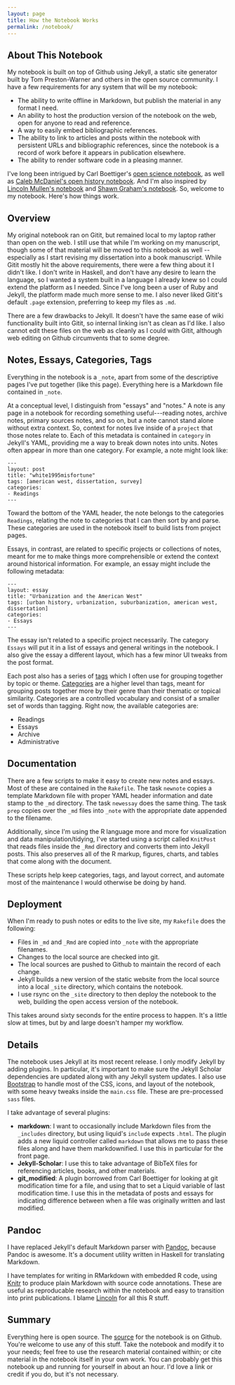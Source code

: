 ```yaml
---
layout: page
title: How the Notebook Works
permalink: /notebook/
---
```


## About This Notebook

My notebook is built on top of Github using Jekyll, a static site generator built by Tom Preston-Warner and others in the open source community. I have a few requirements for any system that will be my notebook:

- The ability to write offline in Markdown, but publish the material in any format I need.
- An ability to host the production version of the notebook on the web, open for anyone to read and reference.
- A way to easily embed bibliographic references.
- The ability to link to articles and posts within the notebook with persistent URLs and bibliographic references, since the notebook is a record of work before it appears in publication elsewhere.
- The ability to render software code in a pleasing manner.

I've long been intrigued by Carl Boettiger's [open science notebook](http://carlboettiger.info), as well as [Caleb McDaniel's open history notebook](http://wiki.wcaleb.rice.edu). And I'm also inspired by [Lincoln Mullen's notebook](http://notebook.lincolnmullen.com) and [Shawn Graham's notebook](http://electricarchaeology.ca/2015/10/06/an-elegant-open-notebook/). So, welcome to my notebook. Here's how things work.

## Overview

My original notebook ran on Gitit, but remained local to my laptop rather than open on the web. I still use that while I'm working on my manuscript, though some of that material will be moved to this notebook as well -- especially as I start revising my dissertation into a book manuscript. While Gitit mostly hit the above requirements, there were a few thing about it I didn't like. I don't write in Haskell, and don't have any desire to learn the language, so I wanted a system built in a language I already knew so I could extend the platform as I needed. Since I've long been a user of Ruby and Jekyll, the platform made much more sense to me. I also never liked Gitit's default `.page` extension, preferring to keep my files as `.md`.

There are a few drawbacks to Jekyll. It doesn't have the same ease of wiki functionality built into Gitit, so internal linking isn't as clean as I'd like. I also cannot edit these files on the web as cleanly as I could with Gitit, although web editing on Github circumvents that to some degree.

## Notes, Essays, Categories, Tags

Everything in the notebook is a `_note`, apart from some of the descriptive pages I've put together (like this page). Everything here is a Markdown file contained in `_note`.

At a conceptual level, I distinguish from "essays" and "notes." A note is any page in a notebook for recording something useful---reading notes, archive notes, primary sources notes, and so on, but a note cannot stand alone without extra context. So, context for notes live inside of a `project` that those notes relate to. Each of this metadata is contained in `category` in Jekyll's YAML, providing me a way to break down notes into units. Notes often appear in more than one category. For example, a note might look like:

~~~
---
layout: post
title: "white1995misfortune"
tags: [american west, dissertation, survey]
categories:
- Readings
---
~~~

Toward the bottom of the YAML header, the note belongs to the categories `Readings`, relating the note to categories that I can then sort by and parse. These categories are used in the notebook itself to build lists from project pages.

Essays, in contrast, are related to specific projects or collections of notes, meant for me to make things more comprehensible or extend the context around historical information. For example, an essay might include the following metadata:

~~~
---
layout: essay
title: "Urbanization and the American West"
tags: [urban history, urbanization, suburbanization, american west, dissertation]
categories:
- Essays
---
~~~

The essay isn't related to a specific project necessarily. The category `Essays` will put it in a list of essays and general writings in the notebook. I also give the essay a different layout, which has a few minor UI tweaks from the post format.

Each post also has a series of [tags](/tagged/) which I often use for grouping together by topic or theme. [Categories](/categories/) are a higher level than tags, meant for grouping posts together more by their genre than their thematic or topical similarity. Categories are a controlled vocabulary and consist of a smaller set of words than tagging. Right now, the available categories are:

- Readings
- Essays
- Archive
- Administrative

## Documentation

There are a few scripts to make it easy to create new notes and essays. Most of these are contained in the `Rakefile`. The task `newnote` copies a template Markdown file with proper YAML header information and date stamp to the `_md` directory. The task `newessay` does the same thing. The task `prep` copies over the `_md` files into `_note` with the appropriate date appended to the filename.

Additionally, since I'm using the R language more and more for visualization and data manipulation/tidying, I've started using a script called `KnitPost` that reads files inside the `_Rmd` directory and converts them into Jekyll posts. This also preserves all of the R markup, figures, charts, and tables that come along with the document.

These scripts help keep categories, tags, and layout correct, and automate most of the maintenance I would otherwise be doing by hand.

## Deployment

When I'm ready to push notes or edits to the live site, my `Rakefile` does the following:

- Files in `_md` and `_Rmd` are copied into `_note` with the appropriate filenames.
- Changes to the local source are checked into git.
- The local sources are pushed to Github to maintain the record of each change.
- Jekyll builds a new version of the static website from the local source into a local `_site` directory, which contains the notebook.
- I use rsync on the `_site` directory to then deploy the notebook to the web, building the open access version of the notebook.

This takes around sixty seconds for the entire process to happen. It's a little slow at times, but by and large doesn't hamper my workflow.

## Details

The notebook uses Jekyll at its most recent release. I only modify Jekyll by adding plugins. In particular, it's important to make sure the Jekyll Scholar dependencies are updated along with any Jekyll system updates. I also use [Bootstrap](https://getbootstrap.com/) to handle most of the CSS, icons, and layout of the notebook, with some heavy tweaks inside the `main.css` file. These are pre-processed `sass` files.

I take advantage of several plugins:

- **markdown**: I want to occasionally include Markdown files from the `_includes` directory, but using liquid's `include` expects `.html`. The plugin adds a new liquid controller called `markdown` that allows me to pass these files along and have them markdownified. I use this in particular for the front page.
- **Jekyll-Scholar**: I use this to take advantage of BibTeX files for referencing articles, books, and other materials.
- **git_modified**: A plugin borrowed from Carl Boettiger for looking at git modification time for a file, and using that to set a Liquid variable of last modification time. I use this in the metadata of posts and essays for indicating difference between when a file was originally written and last modified.

## Pandoc

I have replaced Jekyll's default Markdown parser with [Pandoc](http://johnmacfarlane.net/pandoc/), because Pandoc is awesome. It's a document utility written in Haskell for translating Markdown.

I have templates for writing in RMarkdown with embedded R code, using [Knitr](https://cran.r-project.org/web/packages/knitr/index.html) to produce plain Markdown with source code annotations. These are useful as reproducable research within the notebook and easy to transition into print publications. I blame [Lincoln](http://lincolnmullen.com) for all this R stuff.

## Summary

Everything here is open source. The [source](http://github.com/hepplerj/notebook) for the notebook is on Github. You're welcome to use any of this stuff. Take the notebook and modify it to your needs; feel free to use the research material contained within; or cite material in the notebook itself in your own work. You can probably get this notebook up and running for yourself in about an hour. I'd love a link or credit if you do, but it's not necessary.
